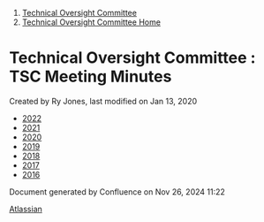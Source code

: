1. [Technical Oversight Committee](index.html)
2. [Technical Oversight Committee Home](Technical-Oversight-Committee-Home_21430274.html)

# Technical Oversight Committee : TSC Meeting Minutes

Created by Ry Jones, last modified on Jan 13, 2020

- [2022](2022_21443639.html)
- [2021](2021_21452508.html)
- [2020](2020_21450029.html)
- [2019](2019_21448546.html)
- [2018](2018_21448716.html)
- [2017](2017_21448665.html)
- [2016](2016_21448610.html)

Document generated by Confluence on Nov 26, 2024 11:22

[Atlassian](http://www.atlassian.com/)
